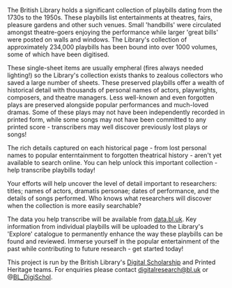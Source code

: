 
The British Library holds a significant collection of playbills dating from
the 1730s to the 1950s. These playbills list entertainments at theatres,
fairs, pleasure gardens and other such venues. Small 'handbills' were
circulated amongst theatre-goers enjoying the performance while larger
'great bills' were posted on walls and windows. The Library's collection
of approximately 234,000 playbills has been bound into over 1000 volumes,
some of which have been digitised.

These single-sheet items are usually empheral (fires always needed lighting!)
so the Library's collection exists thanks to zealous collectors who saved a
large number of sheets. These preserved playbills offer a wealth of
historical detail with thousands of personal names of actors, playwrights,
composers, and theatre managers. Less well-known and even forgotten
plays are preserved alongside popular performances and much-loved dramas.
Some of these plays may not have been independently recorded in printed form,
while some songs may not have been committed to any printed score -
transcribers may well discover previously lost plays or songs!

The rich details captured on each historical page - from lost personal names
to popular enterntainment to forgotten theatrical history - aren't yet
available to search online. You can help unlock this important collection -
help transcribe playbills today!

Your efforts will help uncover the level of detail important to researchers:
titles; names of actors, dramatis personae; dates of performance, and the
details of songs performed. Who knows what researchers will discover when
the collection is more easily searchable?

The data you help transcribe will be available from
[data.bl.uk](http://data.bl.uk/). Key information from individual playbills
will be uploaded to the Library's 'Explore' catalogue to permanently enhance
the way these playbills can be found and reviewed. Immerse yourself in the
popular entertainment of the past while contributing to future research -
get started today!

This project is run by the British Library's
[Digital Scholarship](http://bl.uk/digital) and Printed Heritage teams.
For enquiries please contact digitalresearch@bl.uk or
@[BL_DigiSchol](http://twitter.com/bl_digischol).
